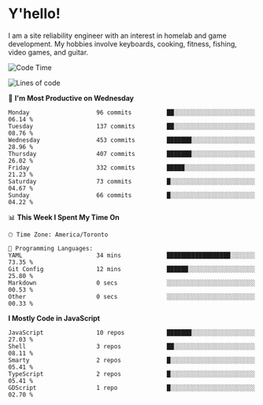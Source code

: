 # Y'hello!
I am a site reliability engineer with an interest in homelab and game development.
My hobbies involve keyboards, cooking, fitness, fishing, video games, and guitar.

<!--START_SECTION:waka-->
![Code Time](http://img.shields.io/badge/Code%20Time-91%20hrs%2042%20mins-blue)

![Lines of code](https://img.shields.io/badge/From%20Hello%20World%20I%27ve%20Written-3.2%20million%20lines%20of%20code-blue)

📅 **I'm Most Productive on Wednesday** 

```text
Monday                   96 commits          ██░░░░░░░░░░░░░░░░░░░░░░░   06.14 % 
Tuesday                  137 commits         ██░░░░░░░░░░░░░░░░░░░░░░░   08.76 % 
Wednesday                453 commits         ███████░░░░░░░░░░░░░░░░░░   28.96 % 
Thursday                 407 commits         ███████░░░░░░░░░░░░░░░░░░   26.02 % 
Friday                   332 commits         █████░░░░░░░░░░░░░░░░░░░░   21.23 % 
Saturday                 73 commits          █░░░░░░░░░░░░░░░░░░░░░░░░   04.67 % 
Sunday                   66 commits          █░░░░░░░░░░░░░░░░░░░░░░░░   04.22 % 
```


📊 **This Week I Spent My Time On** 

```text
🕑︎ Time Zone: America/Toronto

💬 Programming Languages: 
YAML                     34 mins             ██████████████████░░░░░░░   73.35 % 
Git Config               12 mins             ██████░░░░░░░░░░░░░░░░░░░   25.80 % 
Markdown                 0 secs              ░░░░░░░░░░░░░░░░░░░░░░░░░   00.53 % 
Other                    0 secs              ░░░░░░░░░░░░░░░░░░░░░░░░░   00.33 % 
```

**I Mostly Code in JavaScript** 

```text
JavaScript               10 repos            ███████░░░░░░░░░░░░░░░░░░   27.03 % 
Shell                    3 repos             ██░░░░░░░░░░░░░░░░░░░░░░░   08.11 % 
Smarty                   2 repos             █░░░░░░░░░░░░░░░░░░░░░░░░   05.41 % 
TypeScript               2 repos             █░░░░░░░░░░░░░░░░░░░░░░░░   05.41 % 
GDScript                 1 repo              █░░░░░░░░░░░░░░░░░░░░░░░░   02.70 % 
```




<!--END_SECTION:waka-->
